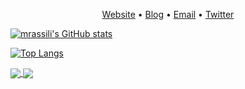 <p align="center"><a href="http://mrassili.com/">Website</a> • <a href="https://www.freecodecamp.org/news/chrome-extension-with-parcel-tailwind/">Blog</a> • <a href="mailto:marouane.rassili@gmail.com">Email</a> • <a href="https://twitter.com/marouanerassili">Twitter</a></p>

[![mrassili's GitHub stats](https://github-readme-stats.vercel.app/api?username=mrassili&theme=tokyonight)](https://github.com/anuraghazra/github-readme-stats)

[![Top Langs](https://github-readme-stats.vercel.app/api/top-langs/?username=mrassili&layout=compact&theme=tokyonight)](https://github.com/anuraghazra/github-readme-stats)

<a href="https://github.com/anuraghazra/github-readme-stats">
  <img align="center" src="https://github-readme-stats.vercel.app/api/pin/?username=anuraghazra&repo=github-readme-stats" />
</a>
<a href="https://github.com/anuraghazra/convoychat">
  <img align="center" src="https://github-readme-stats.vercel.app/api/pin/?username=anuraghazra&repo=convoychat" />
</a>
